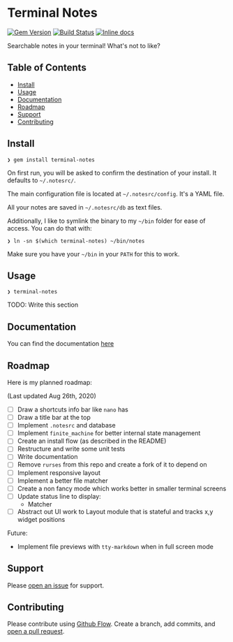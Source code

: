# Terminal Notes
[![Gem Version](https://badge.fury.io/rb/terminal-notes.svg)](https://badge.fury.io/rb/terminal-notes)
[![Build Status](https://travis-ci.org/vyder/terminal-notes.svg?branch=master)](https://travis-ci.org/vyder/terminal-notes)
[![Inline docs](http://inch-ci.org/github/vyder/terminal-notes.svg?branch=master)](http://inch-ci.org/github/vyder/terminal-notes)

Searchable notes in your terminal! What's not to like?

## Table of Contents

- [Install](#install)
- [Usage](#usage)
- [Documentation](#documentation)
- [Roadmap](#roadmap)
- [Support](#support)
- [Contributing](#contributing)

## Install

    ❯ gem install terminal-notes

On first run, you will be asked to confirm the destination of your install. It defaults to `~/.notesrc/`.

The main configuration file is located at `~/.notesrc/config`. It's a YAML file.

All your notes are saved in `~/.notesrc/db` as text files.

Additionally, I like to symlink the binary to my `~/bin` folder for ease of access. You can do that with:

    ❯ ln -sn $(which terminal-notes) ~/bin/notes

Make sure you have your `~/bin` in your `PATH` for this to work.

## Usage

    ❯ terminal-notes

TODO: Write this section

## Documentation

You can find the documentation [here](https://vyder.github.io/terminal-notes/)

## Roadmap

Here is my planned roadmap:

(Last updated Aug 26th, 2020)

- [ ] Draw a shortcuts info bar like `nano` has
- [ ] Draw a title bar at the top
- [ ] Implement `.notesrc` and database
- [ ] Implement `finite_machine` for better internal state management
- [ ] Create an install flow (as described in the README)
- [ ] Restructure and write some unit tests
- [ ] Write documentation
- [ ] Remove `rurses` from this repo and create a fork of it to depend on
- [ ] Implement responsive layout
- [ ] Implement a better file matcher
- [ ] Create a non fancy mode which works better in smaller terminal screens
- [ ] Update status line to display:
    - Matcher
- [ ] Abstract out UI work to Layout module that is stateful and tracks x,y widget positions

Future:
- Implement file previews with `tty-markdown` when in full screen mode

## Support

Please [open an issue](https://github.com/vyder/terminal-notes/issues/new) for support.

## Contributing

Please contribute using [Github Flow](https://guides.github.com/introduction/flow/). Create a branch, add commits, and [open a pull request](https://github.com/vyder/terminal-notes/compare/).
